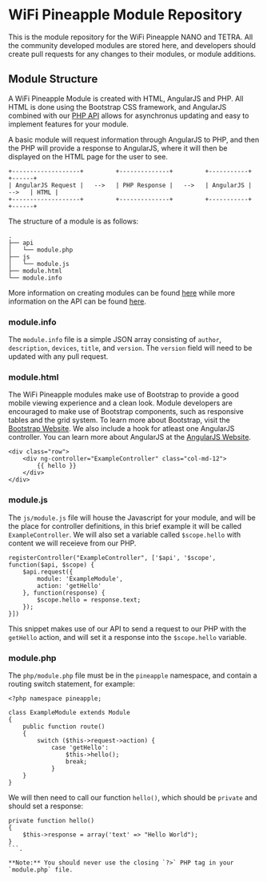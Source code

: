 # WiFi Pineapple Module Repository

This is the module repository for the WiFi Pineapple NANO and TETRA. All the community developed modules are stored here, and developers should create pull requests for any changes to their 
modules, or module additions.

## Module Structure
A WiFi Pineapple Module is created with HTML, AngularJS and PHP. All HTML is done using the Bootstrap CSS framework, and AngularJS combined with our [PHP 
API](https://wifipineapple.github.io/wifipineapple-wiki//#!api.md) allows for asynchronus updating and easy to implement features for your module.

A basic module will request information through AngularJS to PHP, and then the PHP will provide a response to AngularJS, where it will then be displayed on the HTML page for the user to see.

```
+-------------------+         +--------------+         +-----------+         +------+
| AngularJS Request |   -->   | PHP Response |   -->   | AngularJS |   -->   | HTML |
+-------------------+         +--------------+         +-----------+         +------+
```

The structure of a module is as follows:
```
.
├── api
│   └── module.php
├── js
│   └── module.js
├── module.html
└── module.info
```

More information on creating modules can be found [here](https://wifipineapple.github.io/wifipineapple-wiki//#!creating_modules.md) while more information on the API can be found 
[here](https://wifipineapple.github.io/wifipineapple-wiki//#!api.md).

### module.info
The `module.info` file is a simple JSON array consisting of `author`, `description`, `devices`, `title`, and `version`. The `version` field will need to be updated with any pull request.

### module.html
The WiFi Pineapple modules make use of Bootstrap to provide a good mobile viewing experience and a clean look. Module developers are encouraged to make use of Bootstrap components, such as 
responsive tables and the grid system. To learn more about Bootstrap, visit the [Bootstrap Website](https://getbootstrap.com/). We also include a hook for atleast one AngularJS controller. You 
can 
learn more about AngularJS at the [AngularJS Website](https://angularjs.org/).

```
<div class="row">
    <div ng-controller="ExampleController" class="col-md-12">
        {{ hello }}
    </div>
</div>
```

### module.js
The `js/module.js` file will house the Javascript for your module, and will be the place for controller definitions, in this brief example it will be called `ExampleController`. We will also 
set a 
variable called `$scope.hello` with content we will receieve from our PHP. 

```
registerController("ExampleController", ['$api', '$scope', function($api, $scope) {
    $api.request({
        module: 'ExampleModule',
        action: 'getHello'
    }, function(response) {
        $scope.hello = response.text;
    });
}])
```

This snippet makes use of our API to send a request to our PHP with the `getHello` action, and will set it a response into the `$scope.hello` variable.

### module.php
The `php/module.php` file must be in the `pineapple` namespace, and contain a routing switch statement, for example:

```
<?php namespace pineapple;

class ExampleModule extends Module
{
    public function route()
    {
        switch ($this->request->action) {
            case 'getHello':
                $this->hello();
                break;
            }
    }
}
```

We will then need to call our function `hello()`, which should be `private` and should set a response:
```
private function hello()
{
    $this->response = array('text' => "Hello World");
}
```.

**Note:** You should never use the closing `?>` PHP tag in your `module.php` file.

